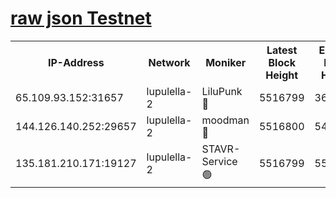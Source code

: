 [raw json Testnet](https://rpc-check.jaclalt.stavr.tech/jaclalt/rpc-jaclalt-result.json)
=

<table><tr><th>IP-Address</th><th>Network</th><th>Moniker</th><th>Latest Block Height</th><th>Earliest Block Height</th><th>Catching Up</th><th>Voting Power</th><th>Scan Time</th></tr><tr><td>65.109.93.152:31657</td><td>lupulella-2</td><td>LiluPunk 🔴</td><td>5516799</td><td>3688866</td><td>False</td><td>685033</td><td>2023-12-01T11:59:13.545658104UTC</td></tr><tr><td>144.126.140.252:29657</td><td>lupulella-2</td><td>moodman 🔴</td><td>5516800</td><td>5416800</td><td>False</td><td>769094</td><td>2023-12-01T11:59:20.481721527UTC</td></tr><tr><td>135.181.210.171:19127</td><td>lupulella-2</td><td>STAVR-Service 🟢</td><td>5516799</td><td>5514201</td><td>False</td><td>0</td><td>2023-12-01T11:59:13.152859163UTC</td></tr></table>
